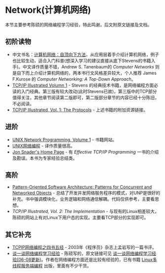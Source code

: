# Network(计算机网络)

本节主要参考陈硕的网络编程学习经验，特此鸣谢，后文附原文链接及文档。

## 初阶读物

* 中文书名：[计算机网络：自顶向下方法](http://book.douban.com/subject/1391207/)，从应用层着手介绍计算机网络，例子也比较生动，适合入门科普(想深入学习的建议直接从底下Stevens的书籍入手)。中文译作质量不错，Andrew S. Tanenbaum的 *Computer Networks* 则是自下而上介绍计算机网络的，两本书行文风格差异较大，个人推荐 James F.Kurose 的 *Computer Networking: A Top-Down Approach*。
* [TCP/IP Illustrated Volumn 1](http://www.pcvr.nl/tcpip/) - Stevens 的经典技术书籍，是网络编程方面必读的入门经典。第三版有较大改动(此时Stevens已故)，第三版中的TCP部分值得关注，其他章节阅读第二版即可，第二版部分章节的内容已经十分陈旧，不必阅读。
* [TCP/IP Illustrated, Vol. 1: The Protocols](http://freecomputerbooks.com/TCP-IP-Illustrated-Vol-1-The-Protocols.html) - 上述书籍的附加资源链接。

## 进阶

* [UNIX Network Programming, Volume 1](http://www.unixnetworkprogramming.com/) - 书籍网站。
* [UNIX网络编程](http://book.douban.com/subject/1500149/) - 译作质量很高。
* [Jon Snader's Home Page](http://home.netcom.com/~jsnader/) - 有 *Effective TCP/IP Programming* 一书的介绍及勘误。本书为专家经验总结类。

## 高阶

* [Pattern-Oriented Software Architecture: Patterns for Concurrent and Networked Objects](http://www.dre.vanderbilt.edu/~schmidt/POSA/POSA2/) - 总结了开发并发网络服务程序的模式，对UNP是很好的补充。书中强调模块化，业务逻辑和网络通信解耦。代码仅供参考，主要看思想。
* *TCP/IP Illustrated, Vol. 2: The Implementation* - 与现有的Linux相差较大，陈硕的网站上有对Linux下用户态的实现。主要看TCP部分的实现即可。

## 其它补充

* [TCPIP网络编程之四书五经](../downloads/TCPIP网络编程之四书五经.pdf) - 2003年《程序员》杂志上孟岩写的一篇书评。
* [谈一谈网络编程学习经验](../downloads/LearningNetworkProgramming.pdf) - 陈硕写的，原文链接可见 [谈一谈网络编程学习经验(06-08更新)](http://blog.csdn.net/solstice/article/details/6527585)。作者在网络编程方面还是比较有经验的，已有书籍 [Linux多线程服务端编程](http://book.douban.com/subject/20471211/) 出版，里面有不少干货。
